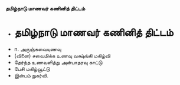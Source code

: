 **தமிழ்நாடு மாணவர் கணினித் திட்டம்**
- # தமிழ்நாடு மாணவர் கணினித் திட்டம்
- n. அருஞ்சுவையுணவு
- (வினை) சவைமிக்க உணவு வக்ஷ்ங்கி மகிழ்வி
- தேர்ந்த உணவளித்து அன்பாதரவு காட்டு
- பேசி மகிழ்வூட்டு
- இன்பம் நுகர்வி.

